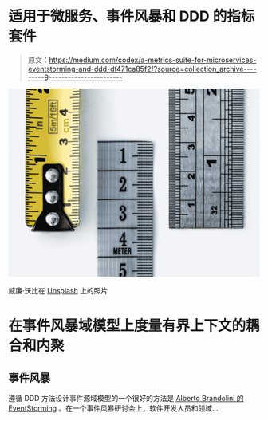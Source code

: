 # 适用于微服务、事件风暴和 DDD 的指标套件

> 原文：<https://medium.com/codex/a-metrics-suite-for-microservices-eventstorming-and-ddd-df471ca85f2f?source=collection_archive---------9----------------------->

![](img/f38ef9e84735c1233650b09de99e038b.png)

威廉·沃比在 [Unsplash](https://unsplash.com?utm_source=medium&utm_medium=referral) 上的照片

# 在事件风暴域模型上度量有界上下文的耦合和内聚

## 事件风暴

遵循 DDD 方法设计事件源域模型的一个很好的方法是 [Alberto Brandolini 的 EventStorming](https://ziobrando.blogspot.com/2013/11/introducing-event-storming.html) 。在一个事件风暴研讨会上，软件开发人员和领域…